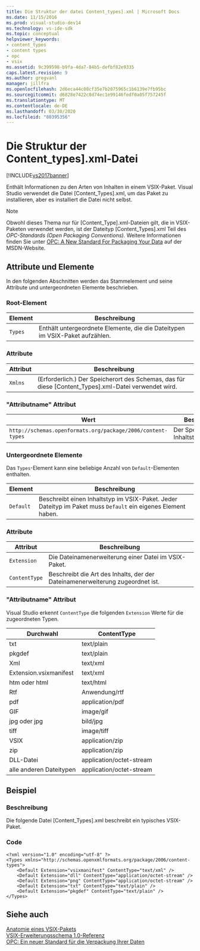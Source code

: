 ```yaml
---
title: Die Struktur der datei Content_types].xml | Microsoft Docs
ms.date: 11/15/2016
ms.prod: visual-studio-dev14
ms.technology: vs-ide-sdk
ms.topic: conceptual
helpviewer_keywords:
- content_types
- content types
- opc
- vsix
ms.assetid: 9c399598-b9fa-4da7-84b5-defbf82e9335
caps.latest.revision: 9
ms.author: gregvanl
manager: jillfra
ms.openlocfilehash: 2d6eca44c08cf35e7b2075965c1b6139e7fb95bc
ms.sourcegitcommit: d6828e7422c8d74ec1e99146fedf0a05f757245f
ms.translationtype: MT
ms.contentlocale: de-DE
ms.lasthandoff: 03/30/2020
ms.locfileid: "80395356"
---
```

# <a name="the-structure-of-the-content_typesxml-file"></a>Die Struktur der Content_types].xml-Datei
[!INCLUDE[vs2017banner](../includes/vs2017banner.md)]

Enthält Informationen zu den Arten von Inhalten in einem VSIX-Paket. Visual Studio verwendet die Datei [Content_Types].xml, um das Paket zu installieren, aber es installiert die Datei nicht selbst.  
  
> [!NOTE]
> Obwohl dieses Thema nur für [Content_Type].xml-Dateien gilt, die in VSIX-Paketen verwendet werden, ist der Dateityp [Content_Types].xml Teil des *OPC-Standards (Open Packaging Conventions).* Weitere Informationen finden Sie unter [OPC: A New Standard For Packaging Your Data](https://msdn.microsoft.com/magazine/cc163372.aspx) auf der MSDN-Website.  
  
## <a name="attributes-and-elements"></a>Attribute und Elemente  
 In den folgenden Abschnitten werden das Stammelement und seine Attribute und untergeordneten Elemente beschrieben.  
  
### <a name="root-element"></a>Root-Element  
  
|Element|Beschreibung|  
|-------------|-----------------|  
|`Types`|Enthält untergeordnete Elemente, die die Dateitypen im VSIX-Paket aufzählen.|  
  
### <a name="attributes"></a>Attribute  
  
|Attribut|Beschreibung|  
|---------------|-----------------|  
|`Xmlns`|(Erforderlich.) Der Speicherort des Schemas, das für diese [Content_Types].xml-Datei verwendet wird.|  
  
### <a name="attribute-name-attribute"></a>"Attributname" Attribut  
  
|                           Wert                           |                Beschreibung                |
|-----------------------------------------------------------|-------------------------------------------|
| `http://schemas.openformats.org/package/2006/content-types` | Der Speicherort des Inhaltstypenschemas. |
  
### <a name="child-elements"></a>Untergeordnete Elemente  
 Das `Types`-Element kann eine beliebige Anzahl von `Default`-Elementen enthalten.  
  
|Element|Beschreibung|  
|-------------|-----------------|  
|`Default`|Beschreibt einen Inhaltstyp im VSIX-Paket. Jeder Dateityp im Paket muss `Default` ein eigenes Element haben.|  
  
### <a name="attributes"></a>Attribute  
  
|Attribut|Beschreibung|  
|---------------|-----------------|  
|`Extension`|Die Dateinamenerweiterung einer Datei im VSIX-Paket.|  
|`ContentType`|Beschreibt die Art des Inhalts, der der Dateinamenerweiterung zugeordnet ist.|  
  
### <a name="attribute-name-attribute"></a>"Attributname" Attribut  
 Visual Studio erkennt `ContentType` die folgenden `Extension` Werte für die zugeordneten Typen.  
  
|Durchwahl|ContentType|  
|---------------|-----------------|  
|txt|text/plain|  
|pkgdef|text/plain|  
|Xml|text/xml|  
|Extension.vsixmanifest|text/xml|  
|htm oder html|text/html|  
|Rtf|Anwendung/rtf|  
|pdf|application/pdf|  
|GIF|image/gif|  
|jpg oder jpg|bild/jpg|  
|tiff|image/tiff|  
|VSIX|application/zip|  
|zip|application/zip|  
|DLL-Datei|application/octet-stream|  
|alle anderen Dateitypen|application/octet-stream|  
  
## <a name="example"></a>Beispiel  
  
### <a name="description"></a>Beschreibung  
 Die folgende Datei [Content_Types].xml beschreibt ein typisches VSIX-Paket.  
  
### <a name="code"></a>Code  
  
```  
<?xml version="1.0" encoding="utf-8" ?>   
<Types xmlns="http://schemas.openxmlformats.org/package/2006/content-types">  
    <Default Extension="vsixmanifest" ContentType="text/xml" />   
    <Default Extension="dll" ContentType="application/octet-stream" />   
    <Default Extension="png" ContentType="application/octet-stream" />   
    <Default Extension="txt" ContentType="text/plain" />   
    <Default Extension="pkgdef" ContentType="text/plain" />   
</Types>  
```  
  
## <a name="see-also"></a>Siehe auch  
 [Anatomie eines VSIX-Pakets](../extensibility/anatomy-of-a-vsix-package.md)   
 [VSIX-Erweiterungsschema 1.0-Referenz](https://msdn.microsoft.com/76e410ec-b1fb-4652-ac98-4a4c52e09a2b)   
 [OPC: Ein neuer Standard für die Verpackung Ihrer Daten](https://msdn.microsoft.com/magazine/cc163372.aspx)
